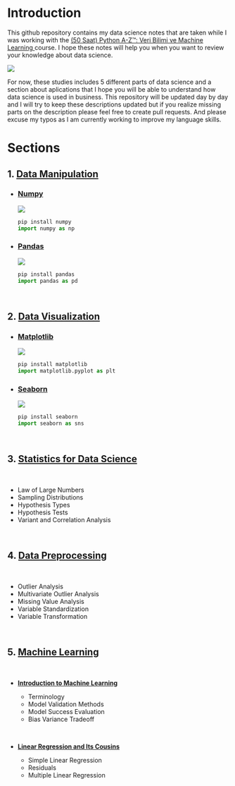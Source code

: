 # **Introduction**

This github repository contains my data science notes that are taken while I was working with the [(50 Saat) Python A-Z™: Veri Bilimi ve Machine Learning
](https://www.udemy.com/course/python-egitimi/) course. I hope these notes will help you when you want to review your knowledge about data science.


![](https://www.dataquest.io/wp-content/uploads/2019/05/what-is-data-science-1.jpg)

For now, these studies includes 5 different parts of data science and a section about aplications that I hope you will be able to understand how data science is used in business. This repository will be updated day by day and I will try to keep these descriptions updated but if you realize missing parts on the description please feel free to create pull requests. And please excuse my typos as I am currently working to improve my language skills.

# **Sections**

## **1. [Data Manipulation](https://github.com/urunsiyabend/My-Data-Science-Studies/tree/master/Data%20Manipulation)**
- ### [Numpy](https://numpy.org/install/)

    ![](https://miro.medium.com/max/962/1*z9cCJjs9lD_9zdSDUUJ9nw.png)
    
    ```python
    pip install numpy
    import numpy as np
    ```
- ### [Pandas](https://pandas.pydata.org/getting_started.html)
    ![](https://yavuz.github.io/assets/img/numpy_ve_pandas3.png)
    ```python
    pip install pandas
    import pandas as pd
    ```
<br>

## 2. **[Data Visualization](https://github.com/urunsiyabend/My-Data-Science-Studies/tree/master/Data%20Manipulation/Pandas)**
- ### [Matplotlib](https://matplotlib.org/stable/tutorials/introductory/usage.html#sphx-glr-tutorials-introductory-usage-py)
    
    ![](https://matplotlib.org/stable/_static/logo2.svg)

    ```python
    pip install matplotlib
    import matplotlib.pyplot as plt
    ```
- ### [Seaborn](https://seaborn.pydata.org/)
    
    ![](https://seaborn.pydata.org/_static/logo-wide-lightbg.svg)

    ```python
    pip install seaborn
    import seaborn as sns
    ```

<br>

## 3. **[Statistics for Data Science](https://github.com/urunsiyabend/My-Data-Science-Studies/tree/master/Statistics%20for%20Data%20Science)**

<br>

- Law of Large Numbers
- Sampling Distributions
- Hypothesis Types
- Hypothesis Tests
- Variant and Correlation Analysis

<br>

## 4. **[Data Preprocessing](https://github.com/urunsiyabend/My-Data-Science-Studies/tree/master/Data%20Preprocessing)**
<br>

- Outlier Analysis
- Multivariate Outlier Analysis
- Missing Value Analysis
- Variable Standardization
- Variable Transformation

<br>

## 5. **[Machine Learning](https://github.com/urunsiyabend/My-Data-Science-Studies/tree/master/Machine%20Learning)**

<br>

- **[Introduction to Machine Learning](https://github.com/urunsiyabend/My-Data-Science-Studies/tree/master/Machine%20Learning/01%20-%20Introduction%20to%20Machine%20Learning)**

  - Terminology
  - Model Validation Methods
  - Model Success Evaluation
  - Bias Variance Tradeoff

<br>

- **[Linear Regression and Its Cousins](https://github.com/urunsiyabend/My-Data-Science-Studies/tree/master/Machine%20Learning/02%20-%20Linear%20Regression%20and%20Its%20Cousins)**

  - Simple Linear Regression
  - Residuals
  - Multiple Linear Regression